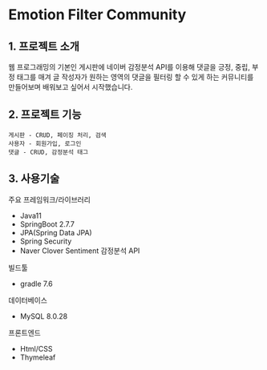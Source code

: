 # Emotion Filter Community
## 1. 프로젝트 소개
웹 프로그래밍의 기본인 게시판에 네이버 감정분석 API를 이용해 댓글을 긍정, 중립, 부정 태그를 매겨 글 작성자가 원하는 영역의 댓글을 필터링 할 수 있게 하는 커뮤니티를 만들어보며 배워보고 싶어서 시작했습니다.

## 2. 프로젝트 기능
    게시판 - CRUD, 페이징 처리, 검색
    사용자 - 회원가입, 로그인
    댓글 - CRUD, 감정분석 태그
## 3. 사용기술
주요 프레임워크/라이브러리
- Java11
- SpringBoot 2.7.7
- JPA(Spring Data JPA)
- Spring Security
- Naver Clover Sentiment 감정분석 API

빌드툴
- gradle 7.6

데이터베이스
- MySQL 8.0.28

프론트엔드
- Html/CSS
- Thymeleaf


    
    